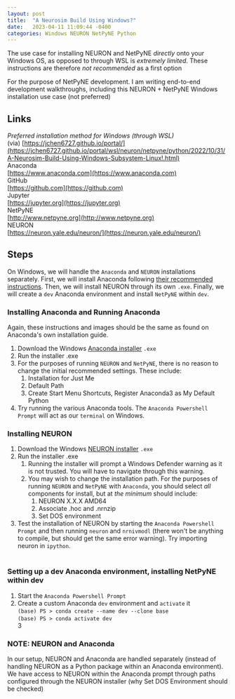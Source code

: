 ```yaml
---
layout: post
title:  "A Neurosim Build Using Windows?"
date:   2023-04-11 11:09:44 -0400
categories: Windows NEURON NetPyNE Python
---
```


The use case for installing NEURON and NetPyNE *directly* onto your Windows OS, as opposed to through WSL is *extremely limited*. These instructions are therefore *not recommended* as a first option

For the purpose of NetPyNE development. I am writing end-to-end development walkthroughs, including this NEURON + NetPyNE Windows installation use case (not preferred)

## Links
*Preferred installation method for Windows (through WSL)*<br>
(via) [https://jchen6727.github.io/portal/](https://jchen6727.github.io/portal/wsl/neuron/netpyne/python/2022/10/31/A-Neurosim-Build-Using-Windows-Subsystem-Linux!.html)<br>
Anaconda<br>
[https://www.anaconda.com](https://www.anaconda.com)<br>
GitHub<br>
[https://github.com](https://github.com)<br>
Jupyter<br>
[https://jupyter.org](https://jupyter.org)<br>
NetPyNE<br>
[http://www.netpyne.org](http://www.netpyne.org)<br>
NEURON<br>
[https://neuron.yale.edu/neuron/](https://neuron.yale.edu/neuron/)<br>

## Steps
On Windows, we will handle the `Anaconda` and `NEURON` installations separately. First, we will install Anaconda following [their recommended instructions](https://docs.anaconda.com/anaconda/install/windows/). Then, we will install NEURON through its own `.exe`. Finally, we will create a `dev` Anaconda environment and install `NetPyNE` within `dev`.

### Installing Anaconda and Running Anaconda
Again, these instructions and images should be the same as found on Anaconda's own installation guide. <br>
1. Download the Windows [Anaconda installer](https://www.anaconda.com) `.exe`<br>
2. Run the installer .exe<br>
3. For the purposes of running `NEURON` and `NetPyNE`, there is no reason to change the initial recommended settings. These include:<br>
    1. Installation for Just Me<br>
    2. Default Path<br>
    3. Create Start Menu Shortcuts, Register Anaconda3 as My Default Python<br>
4. Try running the various Anaconda tools. The `Anaconda Powershell Prompt` will act as our `terminal` on Windows.<br>

### Installing NEURON
1. Download the Windows [NEURON installer](https://neuron.yale.edu/neuron/download) `.exe`<br>
2. Run the installer .exe<br>
    1. Running the installer will prompt a Windows Defender warning as it is not trusted. You will have to navigate through this warning.<br>
    2. You may wish to change the installation path. For the purposes of running `NEURON` and `NetPyNE` with `Anaconda`, you should select *all* components for install, but at *the minimum* should include:<br>
        1. NEURON X.X.X AMD64<br>
        2. Associate .hoc and .nrnzip<br>
        3. Set DOS environment<br>
3. Test the installation of NEURON by starting the `Anaconda Powershell Prompt` and then running `neuron` and `nrnivmodl` (there won't be anything to compile, but should get the same error warning). Try importing neuron in `ipython`.<br>
![]()

### Setting up a dev Anaconda environment, installing NetPyNE within dev
1. Start the `Anaconda Powershell Prompt`
2. Create a custom Anaconda `dev` environment and `activate` it<br>
    `(base) PS > conda create --name dev --clone base`<br>
    `(base) PS > conda activate dev`<br>
3


### NOTE: NEURON and Anaconda
In our setup, NEURON and Anaconda are handled separately (instead of handling NEURON as a Python package within an Anaconda environment). We have access to NEURON within the Anaconda prompt through paths configured through the NEURON installer (why Set DOS Environment should be checked)

